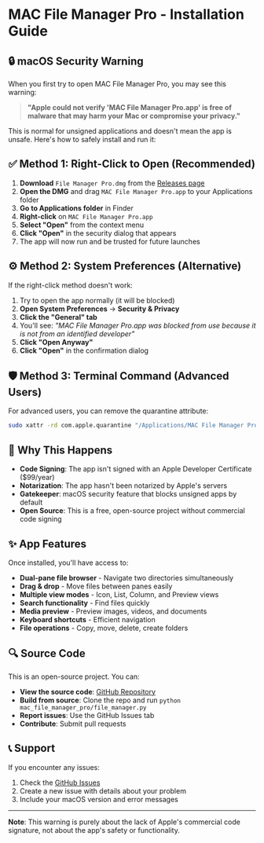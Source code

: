 # MAC File Manager Pro - Installation Guide

## 🔒 macOS Security Warning

When you first try to open MAC File Manager Pro, you may see this warning:

> **"Apple could not verify 'MAC File Manager Pro.app' is free of malware that may harm your Mac or compromise your privacy."**

This is normal for unsigned applications and doesn't mean the app is unsafe. Here's how to safely install and run it:

## ✅ Method 1: Right-Click to Open (Recommended)

1. **Download** `File Manager Pro.dmg` from the [Releases page](https://github.com/dannyallport77/mac-file-manager-pro/releases)
2. **Open the DMG** and drag `MAC File Manager Pro.app` to your Applications folder
3. **Go to Applications folder** in Finder
4. **Right-click** on `MAC File Manager Pro.app`
5. **Select "Open"** from the context menu
6. **Click "Open"** in the security dialog that appears
7. The app will now run and be trusted for future launches

## ⚙️ Method 2: System Preferences (Alternative)

If the right-click method doesn't work:

1. Try to open the app normally (it will be blocked)
2. **Open System Preferences** → **Security & Privacy**
3. **Click the "General" tab**
4. You'll see: *"MAC File Manager Pro.app was blocked from use because it is not from an identified developer"*
5. **Click "Open Anyway"**
6. **Click "Open"** in the confirmation dialog

## 🛡️ Method 3: Terminal Command (Advanced Users)

For advanced users, you can remove the quarantine attribute:

```bash
sudo xattr -rd com.apple.quarantine "/Applications/MAC File Manager Pro.app"
```

## 🔐 Why This Happens

- **Code Signing**: The app isn't signed with an Apple Developer Certificate ($99/year)
- **Notarization**: The app hasn't been notarized by Apple's servers
- **Gatekeeper**: macOS security feature that blocks unsigned apps by default
- **Open Source**: This is a free, open-source project without commercial code signing

## ✨ App Features

Once installed, you'll have access to:

- **Dual-pane file browser** - Navigate two directories simultaneously
- **Drag & drop** - Move files between panes easily
- **Multiple view modes** - Icon, List, Column, and Preview views
- **Search functionality** - Find files quickly
- **Media preview** - Preview images, videos, and documents
- **Keyboard shortcuts** - Efficient navigation
- **File operations** - Copy, move, delete, create folders

## 🔍 Source Code

This is an open-source project. You can:
- **View the source code**: [GitHub Repository](https://github.com/dannyallport77/mac-file-manager-pro)
- **Build from source**: Clone the repo and run `python mac_file_manager_pro/file_manager.py`
- **Report issues**: Use the GitHub Issues tab
- **Contribute**: Submit pull requests

## 📞 Support

If you encounter any issues:
1. Check the [GitHub Issues](https://github.com/dannyallport77/mac-file-manager-pro/issues)
2. Create a new issue with details about your problem
3. Include your macOS version and error messages

---

**Note**: This warning is purely about the lack of Apple's commercial code signature, not about the app's safety or functionality.
